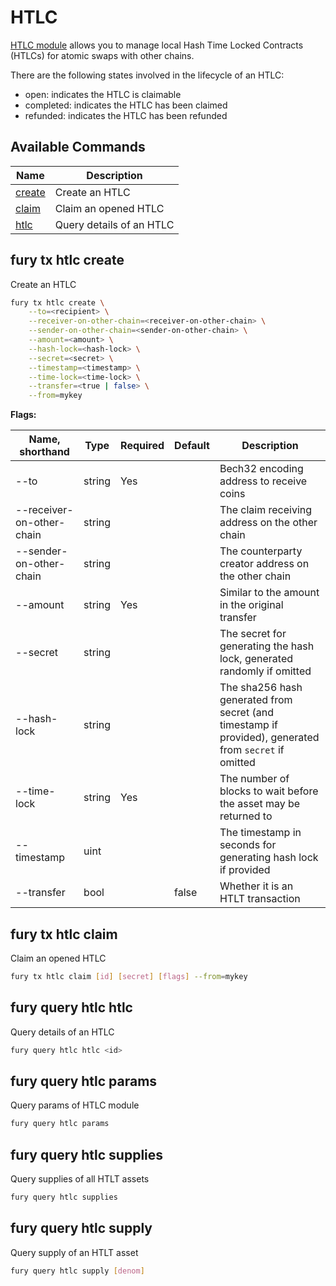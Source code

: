 # HTLC

[HTLC module](../features/htlc.md) allows you to manage local Hash Time Locked Contracts (HTLCs) for atomic swaps with other chains.

There are the following states involved in the lifecycle of an HTLC:

- open: indicates the HTLC is claimable
- completed: indicates the HTLC has been claimed
- refunded: indicates the HTLC has been refunded

## Available Commands

| Name                           | Description              |
| ------------------------------ | ------------------------ |
| [create](#fury-tx-htlc-create) | Create an HTLC           |
| [claim](#fury-tx-htlc-claim)   | Claim an opened HTLC     |
| [htlc](#fury-query-htlc-htlc)  | Query details of an HTLC |

## fury tx htlc create

Create an HTLC

```bash
fury tx htlc create \
    --to=<recipient> \
    --receiver-on-other-chain=<receiver-on-other-chain> \
    --sender-on-other-chain=<sender-on-other-chain> \
    --amount=<amount> \
    --hash-lock=<hash-lock> \
    --secret=<secret> \
    --timestamp=<timestamp> \
    --time-lock=<time-lock> \
    --transfer=<true | false> \
    --from=mykey
```

**Flags:**

| Name, shorthand           | Type   | Required | Default | Description                                                                                           |
| ------------------------- | ------ | -------- | ------- | ----------------------------------------------------------------------------------------------------- |
| --to                      | string | Yes      |         | Bech32 encoding address to receive coins                                                              |
| --receiver-on-other-chain | string |          |         | The claim receiving address on the other chain                                                        |
| --sender-on-other-chain   | string |          |         | The counterparty creator address on the other chain                                                   |
| --amount                  | string | Yes      |         | Similar to the amount in the original transfer                                                        |
| --secret                  | string |          |         | The secret for generating the hash lock, generated randomly if omitted                                |
| --hash-lock               | string |          |         | The sha256 hash generated from secret (and timestamp if provided), generated from `secret` if omitted |
| --time-lock               | string | Yes      |         | The number of blocks to wait before the asset may be returned to                                      |
| --timestamp               | uint   |          |         | The timestamp in seconds for generating hash lock if provided                                         |
| --transfer                | bool   |          | false   | Whether it is an HTLT transaction                                                                     |

## fury tx htlc claim

Claim an opened HTLC

```bash
fury tx htlc claim [id] [secret] [flags] --from=mykey
```

## fury query htlc htlc

Query details of an HTLC

```bash
fury query htlc htlc <id>
```

## fury query htlc params

Query params of HTLC module

```bash
fury query htlc params
```

## fury query htlc supplies

Query supplies of all HTLT assets

```bash
fury query htlc supplies
```

## fury query htlc supply

Query supply of an HTLT asset

```bash
fury query htlc supply [denom]
```

